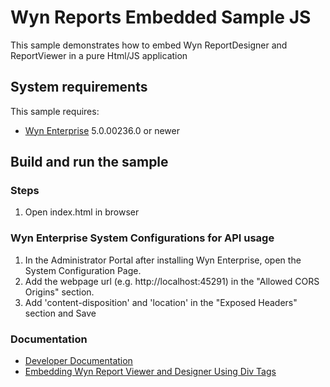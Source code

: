 # Wyn Reports Embedded Sample JS

This sample demonstrates how to embed Wyn ReportDesigner and ReportViewer in a pure Html/JS application

## System requirements

This sample requires:
 * [Wyn Enterprise](https://wyn.grapecity.com/demos/request/trial) 5.0.00236.0 or newer
## Build and run the sample

### Steps
1. Open index.html in browser

### Wyn Enterprise System Configurations for API usage
1. In the Administrator Portal after installing Wyn Enterprise, open the System Configuration Page. 
2. Add the webpage url (e.g. http://localhost:45291) in the "Allowed CORS Origins" section. 
3. Add 'content-disposition' and 'location' in the "Exposed Headers" section and Save

### Documentation

- [Developer Documentation](https://wyn.grapecity.com/docs/dev-docs/)
- [Embedding Wyn Report Viewer and Designer Using Div Tags](https://wyn.grapecity.com/docs/dev-docs/Embedding-Wyn/Embedding-Designer-Viewer-Using-Div)